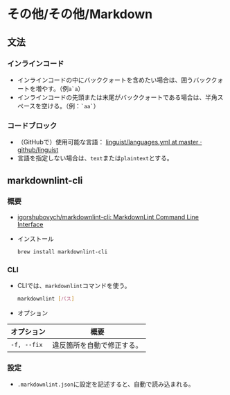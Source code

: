 # その他/その他/Markdown

## 文法

### インラインコード

- インラインコードの中にバッククォートを含めたい場合は、囲うバッククォートを増やす。（例``a`a``）
- インラインコードの先頭または末尾がバッククォートである場合は、半角スペースを空ける。（例：`` `aa` ``）

### コードブロック

- （GitHubで）使用可能な言語： [linguist/languages.yml at master · github/linguist](https://github.com/github/linguist/blob/master/lib/linguist/languages.yml)
- 言語を指定しない場合は、`text`または`plaintext`とする。

## markdownlint-cli

### 概要

- [igorshubovych/markdownlint-cli: MarkdownLint Command Line Interface](https://github.com/igorshubovych/markdownlint-cli)
- インストール

  ```bash
  brew install markdownlint-cli
  ```

### CLI

- CLIでは、`markdownlint`コマンドを使う。

  ```bash
  markdownlint [パス]
  ```

- オプション

|オプション|概要|
|---|---|
|`-f, --fix`|違反箇所を自動で修正する。|

### 設定

- `.markdownlint.json`に設定を記述すると、自動で読み込まれる。

